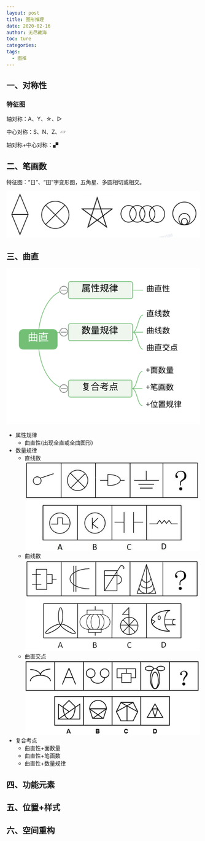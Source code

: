 ```yaml
---
layout: post
title: 图形推理
date: 2020-02-16
author: 无尽藏海
toc: ture
categories: 
tags:
  - 图推
---
```




## 一、对称性

### 特征图

轴对称：A、Y、☆、▷

中心对称：S、N、Z、▱

轴对称+中心对称：▞

## 二、笔画数

特征图：“日”、“田”字变形图，五角星、多圆相切或相交。

![](assets/image-20200216181517570.png)



## 三、曲直

![曲直](assets/曲直.svg)

- 属性规律
  - 曲直性(出现全直或全曲图形)
- 数量规律
  - 直线数   ![image-20200216192539174](assets/image-20200216192539174.png)
  - 曲线数   ![image-20200216192601392](assets/image-20200216192601392.png)
  - 曲直交点![image-20200216192609768](assets/image-20200216192609768.png)
- 复合考点
  - 曲直性+面数量
  - 曲直性+笔画数
  - 曲直性+数量规律

## 四、功能元素

## 五、位置+样式

## 六、空间重构

